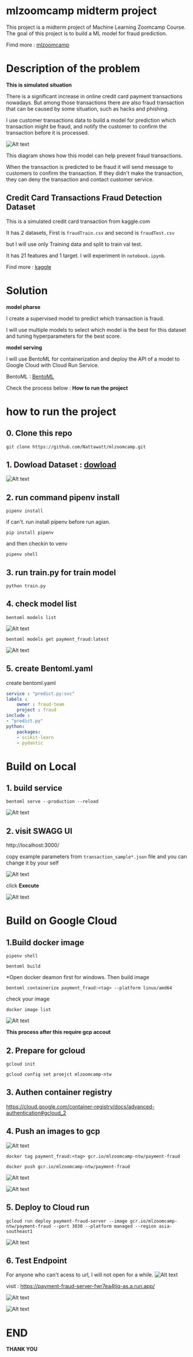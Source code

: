 # **mlzoomcamp midterm project**
This project is a midterm project of Machine Learning Zoomcamp Course. The goal of this project is to build a ML model for fraud prediction.

Fimd more : [mlzoomcamp](https://github.com/alexeygrigorev/mlbookcamp-code)

# **Description of the problem**
**This is simulated situation**

There is a significant increase in online credit card payment transactions nowadays. But among those transactions there are also fraud transaction that can be caused by some situation, such as hacks and phishing. 

I use customer transactions data to build a model for prediction which transaction might be fraud, and notify the customer to confirm the transaction before it is processed.

![Alt text](image/businessflow.jpg)

This diagram shows how this model can help prevent fraud transactions.

When the transaction is predicted to be fraud it will send message to customers to confirm the transaction.
If they didn't make the transaction, they can deny the transaction and contact customer service.

## **Credit Card Transactions Fraud Detection Dataset**
This is a simulated credit card transaction from kaggle.com

It has 2 datasets, First is `fraudTrain.csv` and second is `fraudTest.csv`

but I will use only Training data and split to train val test.

It has 21 features and 1 target. I will experiment in `notebook.ipynb`.

Find more : [kaggle](https://www.kaggle.com/datasets/kartik2112/fraud-detection?select=fraudTrain.csv)

# Solution
**model pharse**

I create a supervised model to predict which transaction is fraud.

I will use multiple models to select which model is the best for this dataset and tuning hyperparameters for the best score.

**model serving**

I will use BentoML for containerization and deploy the API of a model to Google Cloud with Cloud Run Service.

BentoML : [BentoML](https://www.bentoml.com/)

Check the process below : **How to run the project**

# how to run the project
## 0. Clone this repo
```console
git clone https://github.com/Nattawatt/mlzoomcamp.git
```
## 1. Dowload Dataset : [dowload](https://www.kaggle.com/datasets/kartik2112/fraud-detection?select=fraudTrain.csv)


![Alt text](image/download.gif)

## 2. run command pipenv install
```console
pipenv install
```
if can't. run install pipenv before run agian.
```console
pip install pipenv
```
and then checkin to venv
```console
pipenv shell
```

## 3. run train.py for train model
```console
python train.py
```

## 4. check model list
```console
bentoml models list
```
![Alt text](image/modelsList.JPG)
```console
bentoml models get payment_fraud:latest
```

![Alt text](image/bentoml%20config.JPG)
## 5. create Bentoml.yaml


create bentoml.yaml

```yaml
service : "predict.py:svc"
labels :
    owner : fraud-team
    project : fraud
include :
- "predict.py"
python:
    packages:
    - scikit-learn
    - pydantic
```
# Build on Local

## 1. build service
```console
bentoml serve --production --reload
```
![Alt text](image/servelocal.JPG)

## 2. visit  SWAGG UI

http://localhost:3000/


copy example parameters from `transaction_sample*.json` file
and you can change it by your self

![Alt text](image/SWAGGUI1.JPG)

click **Execute**

![Alt text](image/SWAGGUI2.JPG)

# Build on Google Cloud
## 1.Build docker image
```console
pipenv shell
```
```console
bentoml build
```

*Open docker deamon first for windows. Then build image
```console
bentoml containerize payment_fraud:<tag> --platform linux/amd64
```


check your image
```console
docker image list
```
![Alt text](image/dockerimage.JPG)

**This process after this require gcp accout**
## 2. Prepare for gcloud
```console
gcloud init
```

```console
gcloud config set proejct mlzoomcamp-ntw
```
## 3. Authen container registry
https://cloud.google.com/container-registry/docs/advanced-authentication#gcloud_2

## 4. Push an images to gcp
![Alt text](image/dockerimage.JPG)

```console
docker tag payment_fraud:<tag> gcr.io/mlzoomcamp-ntw/payment-fraud
```

```console
docker push gcr.io/mlzoomcamp-ntw/payment-fraud
```

![Alt text](image/dockerpush.JPG)

![Alt text](image/gcpimage.JPG)

## 5. Deploy to Cloud run
```
gcloud run deploy payment-fraud-server --image gcr.io/mlzoomcamp-ntw/payment-fraud --port 3030 --platform managed --region asia-southeast1
```
![Alt text](image/cloudrun.JPG)

## 6. Test Endpoint
For anyone who can't acess to url, I will not open for a while.
![Alt text](image/cloudrun2.JPG)

visit : https://payment-fraud-server-fwr7ea4tjq-as.a.run.app/

![Alt text](image/cloud_run_test1.gif)

![Alt text](image/cloud_run_test2.gif)


# END

**THANK YOU** 